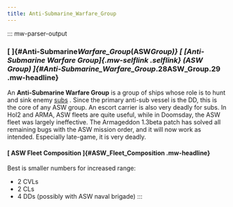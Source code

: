```yaml
---
title: Anti-Submarine_Warfare_Group
---
```


::: mw-parser-output

### [ ]{#Anti-Submarine*Warfare_Group*(ASW*Group)} [ [Anti-Submarine Warfare Group]{.mw-selflink .selflink} (ASW Group) ]{#Anti-Submarine_Warfare_Group*.28ASW_Group.29 .mw-headline}

An **Anti-Submarine Warfare Group** is a group of ships whose role is to
hunt and sink enemy [subs](/wiki/Submarine "Submarine") . Since the
primary anti-sub vessel is the DD, this is the core of any ASW group. An
escort carrier is also very deadly for subs. In HoI2 and ARMA, ASW
fleets are quite useful, while in Doomsday, the ASW fleet was largely
ineffective. The Armageddon 1.3beta patch has solved all remaining bugs
with the ASW mission order, and it will now work as intended. Especially
late-game, it is very deadly.

#### [ ASW Fleet Composition ]{#ASW_Fleet_Composition .mw-headline}

Best is smaller numbers for increased range:

- 2 CVLs
- 2 CLs
- 4 DDs (possibly with ASW naval brigade)
  :::

